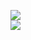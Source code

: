 [![](https://img.shields.io/badge/Made%20With-Github%20Spray-lightgrey.svg?style=for-the-badge&logo=github)](https://github.com/Annihil/github-spray#3701)  
[![](https://i.imgur.com/2DrTn0Z.gif)](https://github.com/Annihil/github-spray)